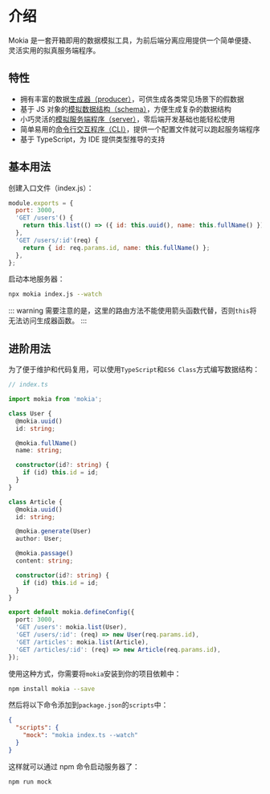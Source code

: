 # 介绍

Mokia 是一套开箱即用的数据模拟工具，为前后端分离应用提供一个简单便捷、灵活实用的拟真服务端程序。

## 特性

- 拥有丰富的数据[生成器（producer）](/mokia/guide/concepts.html#生成器-producer)，可供生成各类常见场景下的假数据
- 基于 JS 对象的[模拟数据结构（schema）](/mokia/guide/concepts.html#模拟数据结构-schema)，方便生成复杂的数据结构
- 小巧灵活的[模拟服务端程序（server）](#服务端程序-mokia-server)，零后端开发基础也能轻松使用
- 简单易用的[命令行交互程序（CLI）](#命令行交互程序-mokia-cli)，提供一个配置文件就可以跑起服务端程序
- 基于 TypeScript，为 IDE 提供类型推导的支持

## 基本用法

创建入口文件（index.js）：

```javascript
module.exports = {
  port: 3000,
  'GET /users'() {
    return this.list(() => ({ id: this.uuid(), name: this.fullName() }));
  },
  'GET /users/:id'(req) {
    return { id: req.params.id, name: this.fullName() };
  },
};
```

启动本地服务器：

```bash
npx mokia index.js --watch
```

::: warning
需要注意的是，这里的路由方法不能使用箭头函数代替，否则`this`将无法访问生成器函数。
:::

## 进阶用法

为了便于维护和代码复用，可以使用`TypeScript`和`ES6 Class`方式编写数据结构：

```typescript
// index.ts

import mokia from 'mokia';

class User {
  @mokia.uuid()
  id: string;

  @mokia.fullName()
  name: string;

  constructor(id?: string) {
    if (id) this.id = id;
  }
}

class Article {
  @mokia.uuid()
  id: string;

  @mokia.generate(User)
  author: User;

  @mokia.passage()
  content: string;

  constructor(id?: string) {
    if (id) this.id = id;
  }
}

export default mokia.defineConfig({
  port: 3000,
  'GET /users': mokia.list(User),
  'GET /users/:id': (req) => new User(req.params.id),
  'GET /articles': mokia.list(Article),
  'GET /articles/:id': (req) => new Article(req.params.id),
});
```

使用这种方式，你需要将`mokia`安装到你的项目依赖中：

```bash
npm install mokia --save
```

然后将以下命令添加到`package.json`的`scripts`中：

```json
{
  "scripts": {
    "mock": "mokia index.ts --watch"
  }
}
```

这样就可以通过 npm 命令启动服务器了：

```bash
npm run mock
```
